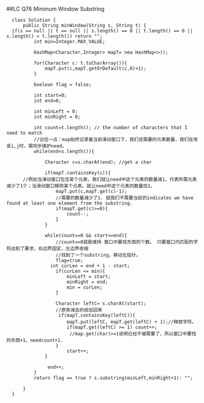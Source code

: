 
##LC Q76  Minimum Window Substring


      class Solution {
          public String minWindow(String s, String t) {
      if(s == null || t == null || s.length() == 0 || t.length() == 0 || s.length() < t.length()) return "";
              int min=Integer.MAX_VALUE;

              HashMap<Character,Integer> mapT= new HashMap<>();

              for(Character c: t.toCharArray()){
                  mapT.put(c,mapT.getOrDefault(c,0)+1);
              }

              boolean flag = false;

              int start=0;
              int end=0;

              int minLeft = 0;
              int minRight = 0;

              int count=t.length(); // the number of characters that I need to match
              //记住一点：map始终记录着当前滑动窗口下，我们还需要的元素数量，我们在改变i,j时，需同步维护need。 
              while(end<s.length()){

                  Character c=s.charAt(end); //get a char

                  if(mapT.containsKey(c)){
          //例如当滑动窗口包含某个元素，我们就让need中这个元素的数量减1，代表所需元素减少了1个；当滑动窗口移除某个元素，就让need中这个元素的数量加1。
                      mapT.put(c,mapT.get(c)-1);
                      //需要的数量减少了1. 就我们不需要当前的indicates we have found at least one element from the substring. 
                      if(mapT.get(c)>=0){
                          count--;
                      }
                  }

                  while(count==0 && start<=end){
                      //count==0就是维持 窗口中要找东西的个数。 只要窗口内匹配的字符达到了要求，右边界固定，左边界收缩
                      //找到了一个substring，移动左指针。
                      flag=true;
                    int curLen = end + 1 - start;
                      if(curLen <= min){
                          minLeft = start;
                          minRight = end;
                          min = curLen;
                      }

                      Character leftC= s.charAt(start);
                      //原来减去的给加回来
                       if(mapT.containsKey(leftC)){
                          mapT.put(leftC, mapT.get(leftC) + 1);//释放字符。
                          if(mapT.get(leftC) >= 1) count++;
                           //map.get(char)>=1说明已经不被需要了，所以窗口中要找的东西+1，needcount+1. 
                      }
                          start++;
                  }

                   end++;
              }
              return flag == true ? s.substring(minLeft,minRight+1): "";

          }
      }
